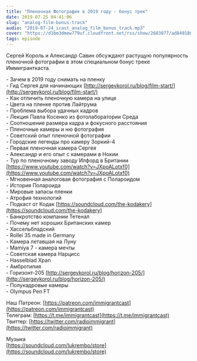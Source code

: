 ```yaml
---
title: "Пленочная Фотография в 2019 году - бонус трек"
date: 2019-07-25 04:41:06
slug: "analog-film-bonus-track"
audio: "2019-07-24_icast_analog_film_bonus_track.mp3"
cover: "https://d1bm3dmew779uf.cloudfront.net/rss/show/2683877/ad8491808fd5d2fad6e14f544462250a.png"
tags: episode
---
```

Сергей Король и Александр Савин обсуждают растущую популярность пленочной фотографии в этом специальном бонус треке Иммигранткаста.  
  
\- Зачем в 2019 году снимать на пленку  
\- Гид Сергея для начинающих [http://sergeykorol.ru/blog/film-start/](http://sergeykorol.ru/blog/film-start/)  
\- Как отличить пленочную камера на улице  
\- Цвета на пленке против Лайтрума  
\- Проблема выбора удачных кадров  
\- Лекция Павла Косенко из фотолаборатории Среда  
\- Соотношение размера кадра и фокусного расстояния  
\- Пленочные камеры и ню фотография  
\- Советский опыт пленочной фотографии  
\- Городские легенды про камеру Зоркий-4  
\- Первая пленочная камера Сергея  
\- Александр и его опыт с камерами в Нокии  
\- Тур по пленочному заводу Илфорд в Британии [https://www.youtube.com/watch?v=JXpoALotxf0](https://www.youtube.com/watch?v=JXpoALotxf0)  
\- Мгновенная аналоговая фотография с Полароидом  
\- История Полароида  
\- Мировые запасы пленки  
\- Атрофия технологий  
\- Подкаст от Кодак [https://soundcloud.com/the-kodakery](https://soundcloud.com/the-kodakery)  
\- Банкротство компании Тетенал  
\- Почему нет хороших Британских камер  
\- Хассельбладский  
\- Rollei 35 made in Germany  
\- Камера летавшая на Луну  
\- Mamiya 7 - камера мечты  
\- Советская камера Нарцисс  
\- Hasselblad Xpan  
\- Амбротипия  
\- Горизонт-205 [http://sergeykorol.ru/blog/horizon-205/](http://sergeykorol.ru/blog/horizon-205/)  
\- Полукадровые камеры  
\- Olympus Pen FT  
  
Наш Патреон: [https://patreon.com/immigrantcast](https://patreon.com/immigrantcast)  
Телеграм: [https://t.me/immigrantcast](https://t.me/immigrantcast)  
Твиттер: [https://twitter.com/radioimmigrant](https://twitter.com/radioimmigrant)  
  
Музыка  
[https://soundcloud.com/lukrembo/store](https://soundcloud.com/lukrembo/store)
